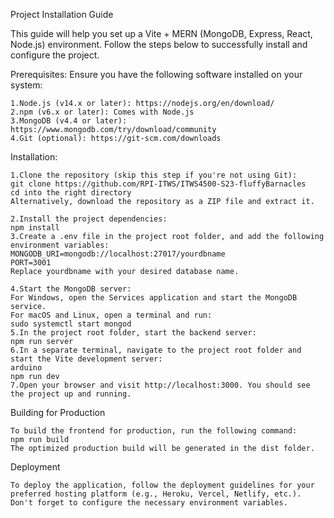 Project Installation Guide

This guide will help you set up a Vite + MERN (MongoDB, Express, React, Node.js) environment. Follow the steps below to successfully install and configure the project.

Prerequisites:
Ensure you have the following software installed on your system:

    1.Node.js (v14.x or later): https://nodejs.org/en/download/
    2.npm (v6.x or later): Comes with Node.js
    3.MongoDB (v4.4 or later): https://www.mongodb.com/try/download/community
    4.Git (optional): https://git-scm.com/downloads

Installation:

    1.Clone the repository (skip this step if you're not using Git):
    git clone https://github.com/RPI-ITWS/ITWS4500-S23-fluffyBarnacles
    cd into the right directory
    Alternatively, download the repository as a ZIP file and extract it.

    2.Install the project dependencies:
    npm install
    3.Create a .env file in the project root folder, and add the following environment variables:
    MONGODB_URI=mongodb://localhost:27017/yourdbname
    PORT=3001
    Replace yourdbname with your desired database name.

    4.Start the MongoDB server:
    For Windows, open the Services application and start the MongoDB service.
    For macOS and Linux, open a terminal and run:
    sudo systemctl start mongod
    5.In the project root folder, start the backend server:
    npm run server
    6.In a separate terminal, navigate to the project root folder and start the Vite development server:
    arduino
    npm run dev
    7.Open your browser and visit http://localhost:3000. You should see the project up and running.

Building for Production

    To build the frontend for production, run the following command:
    npm run build
    The optimized production build will be generated in the dist folder.

Deployment

    To deploy the application, follow the deployment guidelines for your preferred hosting platform (e.g., Heroku, Vercel, Netlify, etc.). Don't forget to configure the necessary environment variables.
